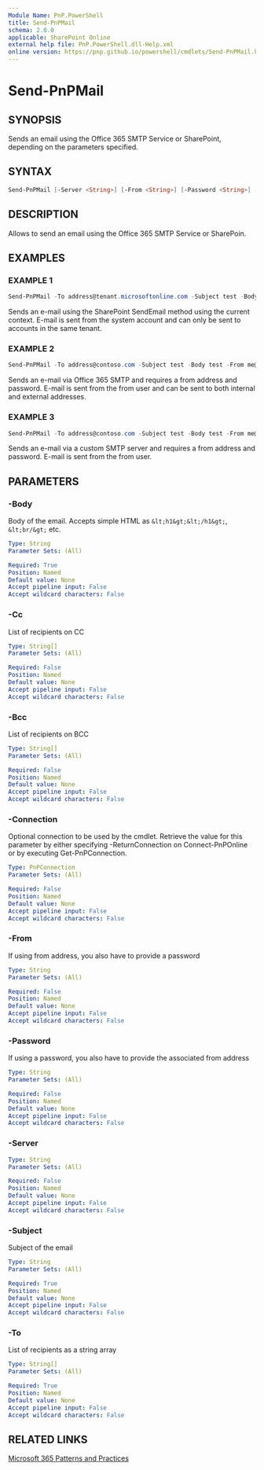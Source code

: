 ```yaml
---
Module Name: PnP.PowerShell
title: Send-PnPMail
schema: 2.0.0
applicable: SharePoint Online
external help file: PnP.PowerShell.dll-Help.xml
online version: https://pnp.github.io/powershell/cmdlets/Send-PnPMail.html
---
```

 
# Send-PnPMail

## SYNOPSIS
Sends an email using the Office 365 SMTP Service or SharePoint, depending on the parameters specified.

## SYNTAX

```powershell
Send-PnPMail [-Server <String>] [-From <String>] [-Password <String>] -To <String[]> [-Cc <String[]>] [-Bcc <String[]>] -Subject <String> -Body <String> [-Connection <PnPConnection>]
```

## DESCRIPTION

Allows to send an email using the Office 365 SMTP Service or SharePoin.

## EXAMPLES

### EXAMPLE 1
```powershell
Send-PnPMail -To address@tenant.microsoftonline.com -Subject test -Body test
```

Sends an e-mail using the SharePoint SendEmail method using the current context. E-mail is sent from the system account and can only be sent to accounts in the same tenant.

### EXAMPLE 2
```powershell
Send-PnPMail -To address@contoso.com -Subject test -Body test -From me@tenant.onmicrosoft.com -Password xyz
```

Sends an e-mail via Office 365 SMTP and requires a from address and password. E-mail is sent from the from user and can be sent to both internal and external addresses.

### EXAMPLE 3
```powershell
Send-PnPMail -To address@contoso.com -Subject test -Body test -From me@server.net -Password xyz -Server yoursmtp.server.net
```

Sends an e-mail via a custom SMTP server and requires a from address and password. E-mail is sent from the from user.

## PARAMETERS

### -Body
Body of the email. Accepts simple HTML as `&lt;h1&gt;&lt;/h1&gt;`, `&lt;br/&gt;` etc.

```yaml
Type: String
Parameter Sets: (All)

Required: True
Position: Named
Default value: None
Accept pipeline input: False
Accept wildcard characters: False
```

### -Cc
List of recipients on CC

```yaml
Type: String[]
Parameter Sets: (All)

Required: False
Position: Named
Default value: None
Accept pipeline input: False
Accept wildcard characters: False
```

### -Bcc
List of recipients on BCC

```yaml
Type: String[]
Parameter Sets: (All)

Required: False
Position: Named
Default value: None
Accept pipeline input: False
Accept wildcard characters: False
```

### -Connection
Optional connection to be used by the cmdlet. Retrieve the value for this parameter by either specifying -ReturnConnection on Connect-PnPOnline or by executing Get-PnPConnection.

```yaml
Type: PnPConnection
Parameter Sets: (All)

Required: False
Position: Named
Default value: None
Accept pipeline input: False
Accept wildcard characters: False
```

### -From
If using from address, you also have to provide a password

```yaml
Type: String
Parameter Sets: (All)

Required: False
Position: Named
Default value: None
Accept pipeline input: False
Accept wildcard characters: False
```

### -Password
If using a password, you also have to provide the associated from address

```yaml
Type: String
Parameter Sets: (All)

Required: False
Position: Named
Default value: None
Accept pipeline input: False
Accept wildcard characters: False
```

### -Server

```yaml
Type: String
Parameter Sets: (All)

Required: False
Position: Named
Default value: None
Accept pipeline input: False
Accept wildcard characters: False
```

### -Subject
Subject of the email

```yaml
Type: String
Parameter Sets: (All)

Required: True
Position: Named
Default value: None
Accept pipeline input: False
Accept wildcard characters: False
```

### -To
List of recipients as a string array

```yaml
Type: String[]
Parameter Sets: (All)

Required: True
Position: Named
Default value: None
Accept pipeline input: False
Accept wildcard characters: False
```

## RELATED LINKS

[Microsoft 365 Patterns and Practices](https://aka.ms/m365pnp)
